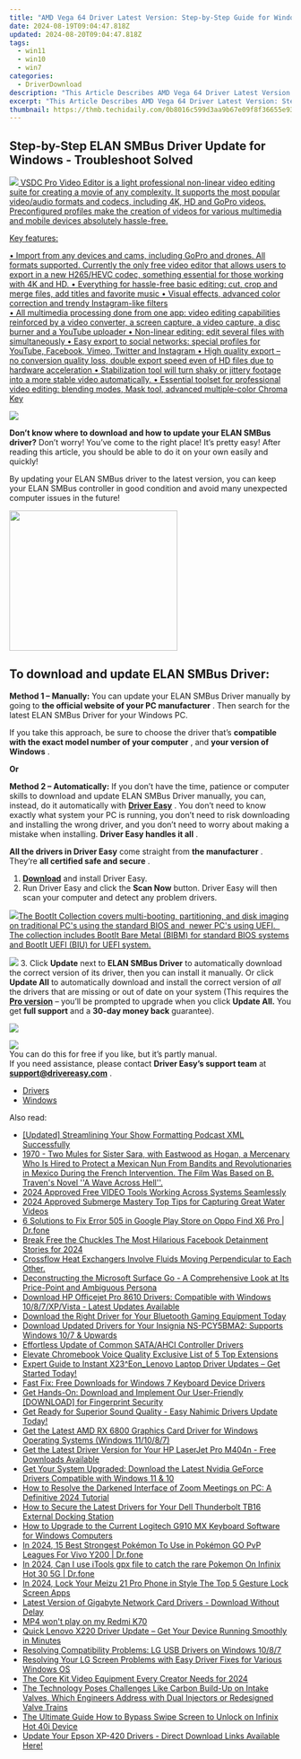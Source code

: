 ```yaml
---
title: "AMD Vega 64 Driver Latest Version: Step-by-Step Guide for Windows Users"
date: 2024-08-19T09:04:47.818Z
updated: 2024-08-20T09:04:47.818Z
tags:
  - win11
  - win10
  - win7
categories:
  - DriverDownload
description: "This Article Describes AMD Vega 64 Driver Latest Version: Step-by-Step Guide for Windows Users"
excerpt: "This Article Describes AMD Vega 64 Driver Latest Version: Step-by-Step Guide for Windows Users"
thumbnail: https://thmb.techidaily.com/0b8016c599d3aa9b67e09f8f36655e93fe5b6ad1ff5b157cae00495d9c046850.jpg
---
```


## Step-by-Step ELAN SMBus Driver Update for Windows - Troubleshoot Solved

<!-- affiliate ads begin -->
<a href="https://secure.2checkout.com/order/checkout.php?PRODS=4693127&QTY=1&AFFILIATE=108875&CART=1"><img src="https://www.videosoftdev.com/images/video_editor/screenshots/1.jpg" border="0">
VSDC Pro Video Editor is a light professional non-linear video editing suite for creating a movie of any complexity. It supports the most popular video/audio formats and codecs, including 4K, HD and GoPro videos. Preconfigured profiles make the creation of videos for various multimedia and mobile devices absolutely hassle-free.

Key features:

•	Import from any devices and cams, including GoPro and drones. All formats supported. Сurrently the only free video editor that allows users to export in a new H265/HEVC codec, something essential for those working with 4K and HD.
•	Everything for hassle-free basic editing: cut, crop and merge files, add titles and favorite music
•	Visual effects, advanced color correction and trendy Instagram-like filters   
•	All multimedia processing done from one app: video editing capabilities reinforced by  a video converter, a screen capture, a video capture, a disc burner and a YouTube uploader
•	Non-linear editing: edit several files with simultaneously 
•	Easy export to social networks: special profiles for YouTube, Facebook, Vimeo, Twitter and Instagram
•	High quality export – no conversion quality loss, double export speed even of HD files due to hardware acceleration
•	Stabilization tool will turn shaky or jittery footage into a more stable video automatically. 
•	Essential toolset for professional video editing: blending modes, Mask tool, advanced multiple-color Chroma Key  
</a>
<!-- affiliate ads end -->
![](https://images.drivereasy.com/wp-content/uploads/2019/01/Snap912-300x204.png)

 **Don’t know where to download and how to update your ELAN SMBus driver?** Don’t worry! You’ve come to the right place! It’s pretty easy! After reading this article, you should be able to do it on your own easily and quickly!

 By updating your ELAN SMBus driver to the latest version, you can keep your ELAN SMBus controller in good condition and avoid many unexpected computer issues in the future!

<!-- affiliate ads begin -->
<a href="https://printrendy.pxf.io/c/5597632/1453721/17020" target="_top" id="1453721"><img src="//a.impactradius-go.com/display-ad/17020-1453721" border="0" alt="" width="300" height="250"/></a><img height="0" width="0" src="https://imp.pxf.io/i/5597632/1453721/17020" style="position:absolute;visibility:hidden;" border="0" />
<!-- affiliate ads end -->
## **To download and update ELAN SMBus Driver:**

**Method 1 – Manually:**  You can update your ELAN SMBus Driver manually by going to **the official website of your PC manufacturer** . Then search for the latest ELAN SMBus Driver for your Windows PC.

 If you take this approach, be sure to choose the driver that’s **compatible with the exact model number of your computer** , and **your version of Windows** .

**Or**

**Method 2 – Automatically:**   If you don’t have the time, patience or computer skills to download and update ELAN SMBus Driver manually, you can, instead, do it automatically with **[Driver Easy](https://tools.techidaily.com/drivereasy/download/)**  .  You don’t need to know exactly what system your PC is running, you don’t need to risk downloading and installing the wrong driver, and you don’t need to worry about making a mistake when installing. **Driver Easy handles it all** .

**All the drivers in Driver Easy** come straight from **the manufacturer** . They‘re **all certified safe and secure** .

1. **[Download](https://tools.techidaily.com/drivereasy/download/)**  and install Driver Easy.
2. Run Driver Easy and click the **Scan Now**  button. Driver Easy will then scan your computer and detect any problem drivers.  
<!-- affiliate ads begin -->
<a href="https://secure.2checkout.com/order/checkout.php?PRODS=45152810&QTY=1&AFFILIATE=108875&CART=1"> <img src="https://secure.avangate.com/images/merchant/842ca578342915ccb8ae069595ba7233/products/copy_bootit-ss1_178x139.jpg" border="0">The BootIt Collection covers multi-booting, partitioning, and disk imaging on traditional PC's using the standard BIOS and  newer PC's using UEFI.   The collection includes BootIt Bare Metal (BIBM) for standard BIOS systems and BootIt UEFI (BIU) for UEFI system. 
</a>
<!-- affiliate ads end -->
![](https://images.drivereasy.com/wp-content/uploads/2019/01/snap000265.png)
3. Click **Update**  next to **ELAN SMBus Driver** to automatically download the correct version of its driver, then you can install it manually. Or click **Update All**  to automatically download and install the correct version of _all_  the drivers that are missing or out of date on your system (This requires the **[Pro version](https://tools.techidaily.com/drivereasy/download/)**  – you’ll be prompted to upgrade when you click **Update All.** You get **full support**  and a **30-day money back**  guarantee).  
<!-- affiliate ads begin -->
<a href="https://store.movavi.com/affiliate.php?ACCOUNT=MOVAVI&AFFILIATE=108875&PATH=https%3A%2F%2Fwww.movavi.com%3FAFFILIATE%3D108875%26RESOURCE%3DMovavi%2BVideo%2BEditor%2Bbox"><img src="https://mcusercontent.com/0885a03ded3d480dca9287f12/images/6d3207fd-9f15-4c21-f0ad-59c68e6a7e2a.png" border="0"></a>
<!-- affiliate ads end -->
![](https://images.drivereasy.com/wp-content/uploads/2019/01/snap000266.png)  
 You can do this for free if you like, but it’s partly manual.  
 If you need assistance, please contact **Driver Easy’s support team** at [**support@drivereasy.com**](https://tools.techidaily.com/drivereasy/download/) .

* [Drivers](https://tools.techidaily.com/drivereasy/download/)
* [Windows](https://tools.techidaily.com/drivereasy/download/)

<ins class="adsbygoogle"
     style="display:block"
     data-ad-format="autorelaxed"
     data-ad-client="ca-pub-7571918770474297"
     data-ad-slot="1223367746"></ins>



<ins class="adsbygoogle"
     style="display:block"
     data-ad-client="ca-pub-7571918770474297"
     data-ad-slot="8358498916"
     data-ad-format="auto"
     data-full-width-responsive="true"></ins>

<span class="atpl-alsoreadstyle">Also read:</span>
<div><ul>
<li><a href="https://some-approaches.techidaily.com/updated-streamlining-your-show-formatting-podcast-xml-successfully/"><u>[Updated] Streamlining Your Show  Formatting Podcast XML Successfully</u></a></li>
<li><a href="https://win-dash.techidaily.com/1970-two-mules-for-sister-sara-with-eastwood-as-hogan-a-mercenary-who-is-hired-to-protect-a-mexican-nun-from-bandits-and-revolutionaries-in-mexico-during-th133/"><u>1970 - Two Mules for Sister Sara, with Eastwood as Hogan, a Mercenary Who Is Hired to Protect a Mexican Nun From Bandits and Revolutionaries in Mexico During the French Intervention. The Film Was Based on B. Traven's Novel ''A Wave Across Hell''.</u></a></li>
<li><a href="https://some-knowledge.techidaily.com/2024-approved-free-video-tools-working-across-systems-seamlessly/"><u>2024 Approved  Free VIDEO Tools Working Across Systems Seamlessly</u></a></li>
<li><a href="https://some-skills.techidaily.com/2024-approved-submerge-mastery-top-tips-for-capturing-great-water-videos/"><u>2024 Approved  Submerge Mastery  Top Tips for Capturing Great Water Videos</u></a></li>
<li><a href="https://howto.techidaily.com/6-solutions-to-fix-error-505-in-google-play-store-on-oppo-find-x6-pro-drfone-by-drfone-fix-android-problems-fix-android-problems/"><u>6 Solutions to Fix Error 505 in Google Play Store on Oppo Find X6 Pro | Dr.fone</u></a></li>
<li><a href="https://facebook-clips.techidaily.com/break-free-the-chuckles-the-most-hilarious-facebook-detainment-stories-for-2024/"><u>Break Free the Chuckles  The Most Hilarious Facebook Detainment Stories for 2024</u></a></li>
<li><a href="https://win-dash.techidaily.com/1722964344177-crossflow-heat-exchangers-involve-fluids-moving-perpendicular-to-each-other/"><u>Crossflow Heat Exchangers Involve Fluids Moving Perpendicular to Each Other.</u></a></li>
<li><a href="https://buynow-tips.techidaily.com/deconstructing-the-microsoft-surface-go-a-comprehensive-look-at-its-price-point-and-ambiguous-persona/"><u>Deconstructing the Microsoft Surface Go - A Comprehensive Look at Its Price-Point and Ambiguous Persona</u></a></li>
<li><a href="https://win-dash.techidaily.com/download-hp-officejet-pro-8610-drivers-compatible-with-windows-1087xpvista-latest-updates-available/"><u>Download HP Officejet Pro 8610 Drivers: Compatible with Windows 10/8/7/XP/Vista - Latest Updates Available</u></a></li>
<li><a href="https://win-dash.techidaily.com/download-the-right-driver-for-your-bluetooth-gaming-equipment-today/"><u>Download the Right Driver for Your Bluetooth Gaming Equipment Today</u></a></li>
<li><a href="https://win-dash.techidaily.com/download-updated-drivers-for-your-insignia-ns-pcy5bma2-supports-windows-107-and-upwards/"><u>Download Updated Drivers for Your Insignia NS-PCY5BMA2: Supports Windows 10/7 & Upwards</u></a></li>
<li><a href="https://win-dash.techidaily.com/effortless-update-of-common-sataahci-controller-drivers/"><u>Effortless Update of Common SATA/AHCI Controller Drivers</u></a></li>
<li><a href="https://extra-tips.techidaily.com/elevate-chromebook-voice-quality-exclusive-list-of-5-top-extensions/"><u>Elevate Chromebook Voice Quality  Exclusive List of 5 Top Extensions</u></a></li>
<li><a href="https://win-dash.techidaily.com/1722971369234-expert-guide-to-instant-x23eonlenovo-laptop-driver-updates-get-started-today/"><u>Expert Guide to Instant X23^Eon_Lenovo Laptop Driver Updates – Get Started Today!</u></a></li>
<li><a href="https://win-dash.techidaily.com/fast-fix-free-downloads-for-windows-7-keyboard-device-drivers/"><u>Fast Fix: Free Downloads for Windows 7 Keyboard Device Drivers</u></a></li>
<li><a href="https://win-dash.techidaily.com/get-hands-on-download-and-implement-our-user-friendly-download-for-fingerprint-security/"><u>Get Hands-On: Download and Implement Our User-Friendly [DOWNLOAD] for Fingerprint Security</u></a></li>
<li><a href="https://win-dash.techidaily.com/1722974470948-get-ready-for-superior-sound-quality-easy-nahimic-drivers-update-today/"><u>Get Ready for Superior Sound Quality - Easy Nahimic Drivers Update Today!</u></a></li>
<li><a href="https://win-dash.techidaily.com/get-the-latest-amd-rx-6800-graphics-card-driver-for-windows-operating-systems-windows-111087/"><u>Get the Latest AMD RX 6800 Graphics Card Driver for Windows Operating Systems (Windows 11/10/8/7)</u></a></li>
<li><a href="https://win-dash.techidaily.com/get-the-latest-driver-version-for-your-hp-laserjet-pro-m404n-free-downloads-available/"><u>Get the Latest Driver Version for Your HP LaserJet Pro M404n - Free Downloads Available</u></a></li>
<li><a href="https://win-dash.techidaily.com/1722973654487-get-your-system-upgraded-download-the-latest-nvidia-geforce-drivers-compatible-with-windows-11-and-10/"><u>Get Your System Upgraded: Download the Latest Nvidia GeForce Drivers Compatible with Windows 11 & 10</u></a></li>
<li><a href="https://ai-voice.techidaily.com/how-to-resolve-the-darkened-interface-of-zoom-meetings-on-pc-a-definitive-2024-tutorial/"><u>How to Resolve the Darkened Interface of Zoom Meetings on PC: A Definitive 2024 Tutorial</u></a></li>
<li><a href="https://win-dash.techidaily.com/how-to-secure-the-latest-drivers-for-your-dell-thunderbolt-tb16-external-docking-station/"><u>How to Secure the Latest Drivers for Your Dell Thunderbolt TB16 External Docking Station</u></a></li>
<li><a href="https://win-dash.techidaily.com/how-to-upgrade-to-the-current-logitech-g910-mx-keyboard-software-for-windows-computers/"><u>How to Upgrade to the Current Logitech G910 MX Keyboard Software for Windows Computers</u></a></li>
<li><a href="https://change-location.techidaily.com/in-2024-15-best-strongest-pokemon-to-use-in-pokemon-go-pvp-leagues-for-vivo-y200-drfone-by-drfone-virtual-android/"><u>In 2024, 15 Best Strongest Pokémon To Use in Pokémon GO PvP Leagues For Vivo Y200 | Dr.fone</u></a></li>
<li><a href="https://android-pokemon-go.techidaily.com/in-2024-can-i-use-itools-gpx-file-to-catch-the-rare-pokemon-on-infinix-hot-30-5g-drfone-by-drfone-virtual-android/"><u>In 2024, Can I use iTools gpx file to catch the rare Pokemon On Infinix Hot 30 5G | Dr.fone</u></a></li>
<li><a href="https://android-unlock.techidaily.com/in-2024-lock-your-meizu-21-pro-phone-in-style-the-top-5-gesture-lock-screen-apps-by-drfone-android/"><u>In 2024, Lock Your Meizu 21 Pro Phone in Style The Top 5 Gesture Lock Screen Apps</u></a></li>
<li><a href="https://win-dash.techidaily.com/latest-version-of-gigabyte-network-card-drivers-download-without-delay/"><u>Latest Version of Gigabyte Network Card Drivers - Download Without Delay</u></a></li>
<li><a href="https://review-topics.techidaily.com/mp4-won-t-play-on-my-redmi-k70-by-aiseesoft-video-converter-play-mp4-on-android/"><u>MP4 won't play on my Redmi K70</u></a></li>
<li><a href="https://win-dash.techidaily.com/quick-lenovo-x220-driver-update-get-your-device-running-smoothly-in-minutes/"><u>Quick Lenovo X220 Driver Update – Get Your Device Running Smoothly in Minutes</u></a></li>
<li><a href="https://win-dash.techidaily.com/resolving-compatibility-problems-lg-usb-drivers-on-windows-1087/"><u>Resolving Compatibility Problems: LG USB Drivers on Windows 10/8/7</u></a></li>
<li><a href="https://win-dash.techidaily.com/resolving-your-lg-screen-problems-with-easy-driver-fixes-for-various-windows-os/"><u>Resolving Your LG Screen Problems with Easy Driver Fixes for Various Windows OS</u></a></li>
<li><a href="https://facebook-video-share.techidaily.com/the-core-kit-video-equipment-every-creator-needs-for-2024/"><u>The Core Kit  Video Equipment Every Creator Needs for 2024</u></a></li>
<li><a href="https://win-dash.techidaily.com/the-technology-poses-challenges-like-carbon-build-up-on-intake-valves-which-engineers-address-with-dual-injectors-or-redesigned-valve-trains/"><u>The Technology Poses Challenges Like Carbon Build-Up on Intake Valves, Which Engineers Address with Dual Injectors or Redesigned Valve Trains</u></a></li>
<li><a href="https://unlock-android.techidaily.com/the-ultimate-guide-how-to-bypass-swipe-screen-to-unlock-on-infinix-hot-40i-device-by-drfone-android/"><u>The Ultimate Guide How to Bypass Swipe Screen to Unlock on Infinix Hot 40i Device</u></a></li>
<li><a href="https://win-dash.techidaily.com/update-your-epson-xp-420-drivers-direct-download-links-available-here/"><u>Update Your Epson XP-420 Drivers - Direct Download Links Available Here!</u></a></li>
</ul></div>
